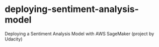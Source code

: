 # deploying-sentiment-analysis-model
Deploying a Sentiment Analysis Model with AWS SageMaker (project by Udacity)
